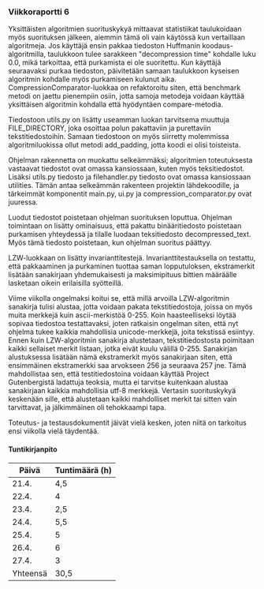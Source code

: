 ### Viikkoraportti 6

Yksittäisten algoritmien suorituskykyä mittaavat statistiikat taulukoidaan myös suorituksen jälkeen, aiemmin tämä oli vain käytössä kun vertaillaan algoritmeja. Jos käyttäjä ensin pakkaa tiedoston Huffmanin koodaus-algoritmilla, taulukkoon tulee sarakkeen "decompression time" kohdalle luku 0.0, mikä tarkoittaa, että purkamista ei ole suoritettu. Kun käyttäjä seuraavaksi purkaa tiedoston, päivitetään samaan taulukkoon kyseisen algoritmin kohdalle myös purkamiseen kulunut aika. CompressionComparator-luokkaa on refaktoroitu siten, että benchmark metodi on jaettu pienempiin osiin, jotta samoja metodeja voidaan käyttää yksittäisen algoritmin kohdalla että hyödyntäen compare-metodia.

Tiedostoon utils.py on lisätty useamman luokan tarvitsema muuttuja FILE_DIRECTORY, joka osoittaa polun pakattaviin ja purettaviin tekstitiedostoihin. Samaan tiedostoon on myös siirretty molemmissa algoritmiluokissa ollut metodi add_padding, jotta koodi ei olisi toisteista.

Ohjelman rakennetta on muokattu selkeämmäksi; algoritmien toteutuksesta vastaavat tiedostot ovat omassa kansiossaan, kuten myös teksitiedostot. Lisäksi utils.py tiedosto ja filehandler.py tiedosto ovat omassa kansiossaan utilities. Tämän antaa selkeämmän rakenteen projektin lähdekoodille, ja tärkeimmät komponentit main.py, ui.py ja compression_comparator.py ovat juuressa.

Luodut tiedostot poistetaan ohjelman suorituksen loputtua. Ohjelman toimintaan on lisätty ominaisuus, että pakattu binääritiedosto poistetaan purkamisen yhteydessä ja tilalle luodaan teksitiedosto decompressed_text. Myös tämä tiedosto poistetaan, kun ohjelman suoritus päättyy.

LZW-luokkaan on lisätty invarianttitestejä. Invarianttitestauksella on testattu, että pakkaaminen ja purkaminen tuottaa saman lopputuloksen, ekstramerkit lisätään sanakirjaan yhdemukaisesti ja maksimipituus bittien määräälle lasketaan oikein erilaisilla syötteillä.

Viime viikolla ongelmaksi koitui se, että millä arvoilla LZW-algoritmin sanakirja tulisi alustaa, jotta voidaan pakata tekstitiedostoja, joissa on myös muita merkkejä kuin ascii-merkistöä 0-255. Koin haasteelliseksi löytää sopivaa tiedostoa testattavaksi, joten ratkaisin ongelman siten, että nyt ohjelma tukee kaikkia mahdollisia unicode-merkkejä, joita tekstissä esiintyy. Ennen kuin LZW-algoritmin sanakirja alustetaan, tekstitiedostosta poimitaan kaikki sellaiset merkit listaan, jotka eivät kuulu välillä 0-255. Sanakirjan alustuksessa lisätään nämä ekstramerkit myös sanakirjaan siten, että ensimmäinen ekstramerkki saa arvokseen 256 ja seuraava 257 jne. Tämä mahdollistaa sen, että testitiedostoina voidaan käyttää Project Gutenbergistä ladattuja teoksia, mutta ei tarvitse kuitenkaan alustaa sanakirjaan kaikkia mahdollisia utf-8 merkkejä. Vertasin suorituskykyä keskenään sille, että alustetaan kaikki mahdolliset merkit tai sitten vain tarvittavat, ja jälkimmäinen oli tehokkaampi tapa.

Toteutus- ja testausdokumentit jäivät vielä kesken, joten niitä on tarkoitus ensi viikolla vielä täydentää.

#### Tuntikirjanpito

| Päivä       | Tuntimäärä (h) |
| ----------- | -----------    |
| 21.4.       | 4,5            |
| 22.4.       | 4              |
| 23.4.       | 2,5            |
| 24.4.       | 5,5            |
| 25.4.       | 5              |
| 26.4.       | 6              |
| 27.4.       | 3              |
| Yhteensä    | 30,5           |